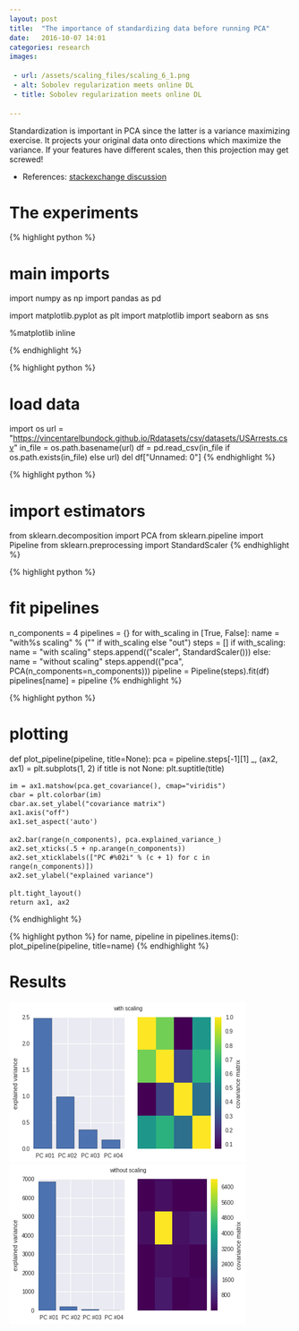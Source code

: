 ```yaml
---
layout: post
title:  "The importance of standardizing data before running PCA"
date:   2016-10-07 14:01
categories: research
images:

 - url: /assets/scaling_files/scaling_6_1.png
 - alt: Sobolev regularization meets online DL
 - title: Sobolev regularization meets online DL

---
```



Standardization is important in PCA since the latter is a variance maximizing exercise.
It projects your original data onto directions which maximize the variance. If your
features have different scales, then this projection may get screwed!

- References: <a href="https://stats.stackexchange.com/a/69159/156791">stackexchange discussion</a>

The experiments
===============

{% highlight python %}
# main imports
import numpy as np
import pandas as pd

import matplotlib.pyplot as plt
import matplotlib
import seaborn as sns

%matplotlib inline

{% endhighlight %}



{% highlight python %}
# load data
import os
url = "https://vincentarelbundock.github.io/Rdatasets/csv/datasets/USArrests.csv"
in_file = os.path.basename(url)
df = pd.read_csv(in_file if os.path.exists(in_file) else url)
del df["Unnamed: 0"]
{% endhighlight %}


{% highlight python %}
# import estimators
from sklearn.decomposition import PCA
from sklearn.pipeline import Pipeline
from sklearn.preprocessing import StandardScaler
{% endhighlight %}


{% highlight python %}
# fit pipelines
n_components = 4
pipelines = {}
for with_scaling in [True, False]:
    name = "with%s scaling" % ("" if with_scaling else "out")
    steps = []
    if with_scaling:
        name = "with scaling"
        steps.append(("scaler", StandardScaler()))
    else:
        name = "without scaling"
    steps.append(("pca", PCA(n_components=n_components)))
    pipeline = Pipeline(steps).fit(df)
    pipelines[name] = pipeline
{% endhighlight %}


{% highlight python %}
# plotting

def plot_pipeline(pipeline, title=None):
    pca = pipeline.steps[-1][1]
    _, (ax2, ax1) = plt.subplots(1, 2)
    if title is not None:
        plt.suptitle(title)
        
    im = ax1.matshow(pca.get_covariance(), cmap="viridis")
    cbar = plt.colorbar(im)
    cbar.ax.set_ylabel("covariance matrix")
    ax1.axis("off")
    ax1.set_aspect('auto')
    
    ax2.bar(range(n_components), pca.explained_variance_)
    ax2.set_xticks(.5 + np.arange(n_components))
    ax2.set_xticklabels(["PC #%02i" % (c + 1) for c in range(n_components)])
    ax2.set_ylabel("explained variance")
    
    plt.tight_layout()
    return ax1, ax2
{% endhighlight %}


{% highlight python %}
for name, pipeline in pipelines.items():
    plot_pipeline(pipeline, title=name)
{% endhighlight %}


Results
=======
<img src="/assets/scaling_files/scaling_6_0.png"/>
<img src="/assets/scaling_files/scaling_6_1.png"/>

